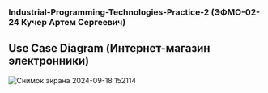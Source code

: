 ### Industrial-Programming-Technologies-Practice-2 (ЭФМО-02-24 Кучер Артем Сергеевич)

## Use Case Diagram (Интернет-магазин электронники) 

![Снимок экрана 2024-09-18 152114](https://github.com/user-attachments/assets/828cf8cb-eb49-4882-9490-51ec7dea54a2)

